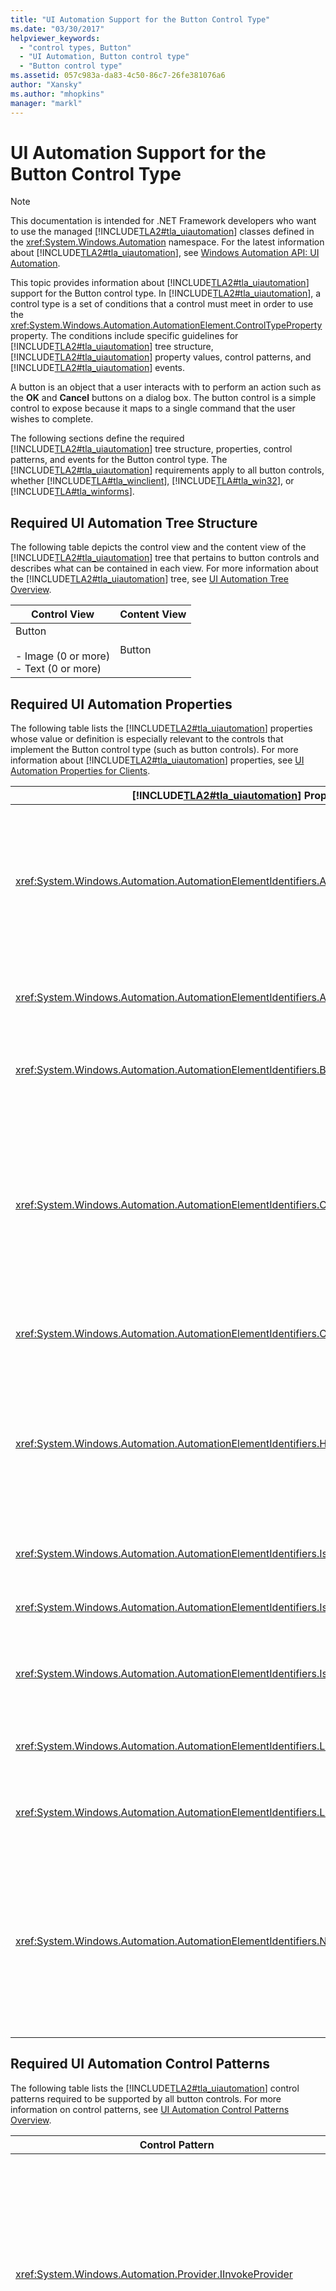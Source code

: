 ```yaml
---
title: "UI Automation Support for the Button Control Type"
ms.date: "03/30/2017"
helpviewer_keywords: 
  - "control types, Button"
  - "UI Automation, Button control type"
  - "Button control type"
ms.assetid: 057c983a-da83-4c50-86c7-26fe381076a6
author: "Xansky"
ms.author: "mhopkins"
manager: "markl"
---
```

# UI Automation Support for the Button Control Type
> [!NOTE]
>  This documentation is intended for .NET Framework developers who want to use the managed [!INCLUDE[TLA2#tla_uiautomation](../../../includes/tla2sharptla-uiautomation-md.md)] classes defined in the <xref:System.Windows.Automation> namespace. For the latest information about [!INCLUDE[TLA2#tla_uiautomation](../../../includes/tla2sharptla-uiautomation-md.md)], see [Windows Automation API: UI Automation](http://go.microsoft.com/fwlink/?LinkID=156746).  

 This topic provides information about [!INCLUDE[TLA2#tla_uiautomation](../../../includes/tla2sharptla-uiautomation-md.md)] support for the Button control type. In [!INCLUDE[TLA2#tla_uiautomation](../../../includes/tla2sharptla-uiautomation-md.md)], a control type is a set of conditions that a control must meet in order to use the <xref:System.Windows.Automation.AutomationElement.ControlTypeProperty> property. The conditions include specific guidelines for [!INCLUDE[TLA2#tla_uiautomation](../../../includes/tla2sharptla-uiautomation-md.md)] tree structure, [!INCLUDE[TLA2#tla_uiautomation](../../../includes/tla2sharptla-uiautomation-md.md)] property values, control patterns, and [!INCLUDE[TLA2#tla_uiautomation](../../../includes/tla2sharptla-uiautomation-md.md)] events.  

 A button is an object that a user interacts with to perform an action such as the **OK** and **Cancel** buttons on a dialog box. The button control is a simple control to expose because it maps to a single command that the user wishes to complete.  

 The following sections define the required [!INCLUDE[TLA2#tla_uiautomation](../../../includes/tla2sharptla-uiautomation-md.md)] tree structure, properties, control patterns, and events for the Button control type. The [!INCLUDE[TLA2#tla_uiautomation](../../../includes/tla2sharptla-uiautomation-md.md)] requirements apply to all button controls, whether [!INCLUDE[TLA#tla_winclient](../../../includes/tlasharptla-winclient-md.md)], [!INCLUDE[TLA#tla_win32](../../../includes/tlasharptla-win32-md.md)], or [!INCLUDE[TLA#tla_winforms](../../../includes/tlasharptla-winforms-md.md)].  

<a name="Required_UI_Automation_Tree_Structure"></a>   
## Required UI Automation Tree Structure  
 The following table depicts the control view and the content view of the [!INCLUDE[TLA2#tla_uiautomation](../../../includes/tla2sharptla-uiautomation-md.md)] tree that pertains to button controls and describes what can be contained in each view. For more information about the [!INCLUDE[TLA2#tla_uiautomation](../../../includes/tla2sharptla-uiautomation-md.md)] tree, see [UI Automation Tree Overview](../../../docs/framework/ui-automation/ui-automation-tree-overview.md).  


|Control View|Content View|  
|------------------|------------------|  
|Button<br /><br /> -   Image (0 or more)<br />-   Text (0 or more)|Button|  

<a name="Required_UI_Automation_Properties"></a>   
## Required UI Automation Properties  
 The following table lists the [!INCLUDE[TLA2#tla_uiautomation](../../../includes/tla2sharptla-uiautomation-md.md)] properties whose value or definition is especially relevant to the controls that implement the Button control type (such as button controls). For more information about [!INCLUDE[TLA2#tla_uiautomation](../../../includes/tla2sharptla-uiautomation-md.md)] properties, see [UI Automation Properties for Clients](../../../docs/framework/ui-automation/ui-automation-properties-for-clients.md).  


| [!INCLUDE[TLA2#tla_uiautomation](../../../includes/tla2sharptla-uiautomation-md.md)] Property |   Value    |                                                                                              Notes                                                                                               |
|-----------------------------------------------------------------------------------------------|------------|--------------------------------------------------------------------------------------------------------------------------------------------------------------------------------------------------|
|     <xref:System.Windows.Automation.AutomationElementIdentifiers.AcceleratorKeyProperty>      | See notes. |                        The Button control typically must support an accelerator key to enable an end user to perform the action it represents quickly from the keyboard.                         |
|      <xref:System.Windows.Automation.AutomationElementIdentifiers.AutomationIdProperty>       | See notes. |                                                       The value of this property needs to be unique across all controls in an application.                                                       |
|    <xref:System.Windows.Automation.AutomationElementIdentifiers.BoundingRectangleProperty>    | See notes. |                                                                     The outermost rectangle that contains the whole control.                                                                     |
|     <xref:System.Windows.Automation.AutomationElementIdentifiers.ClickablePointProperty>      | See notes. | Supported if there is a bounding rectangle. If not every point within the bounding rectangle is clickable, and you perform specialized hit testing, then override and provide a clickable point. |
|       <xref:System.Windows.Automation.AutomationElementIdentifiers.ControlTypeProperty>       |   Button   |                                                                          This value is the same for all UI frameworks.                                                                           |
|        <xref:System.Windows.Automation.AutomationElementIdentifiers.HelpTextProperty>         | See notes. |                   The Help Text can indicate what the end result of activating the button will be. This is typically the same type of information presented through a ToolTip.                   |
|    <xref:System.Windows.Automation.AutomationElementIdentifiers.IsContentElementProperty>     |    True    |                                                                            The Button control must always be content.                                                                            |
|    <xref:System.Windows.Automation.AutomationElementIdentifiers.IsControlElementProperty>     |    True    |                                                                           The Button control must always be a control.                                                                           |
|   <xref:System.Windows.Automation.AutomationElementIdentifiers.IsKeyboardFocusableProperty>   | See notes. |                                                            If the control can receive keyboard focus, it must support this property.                                                             |
|        <xref:System.Windows.Automation.AutomationElementIdentifiers.LabeledByProperty>        |   `Null`   |                                                                       Button controls are self-labeled by their contents.                                                                        |
|  <xref:System.Windows.Automation.AutomationElementIdentifiers.LocalizedControlTypeProperty>   |  "button"  |                                                                    Localized string corresponding to the Button control type.                                                                    |
|          <xref:System.Windows.Automation.AutomationElementIdentifiers.NameProperty>           | See notes. |        The name of the button control is the text that is used to label it. Whenever an image is used to label a button, alternate text must be supplied for the button's Name property.         |

<a name="Required_UI_Automation_Control_Patterns"></a>   
## Required UI Automation Control Patterns  
 The following table lists the [!INCLUDE[TLA2#tla_uiautomation](../../../includes/tla2sharptla-uiautomation-md.md)] control patterns required to be supported by all button controls. For more information on control patterns, see [UI Automation Control Patterns Overview](../../../docs/framework/ui-automation/ui-automation-control-patterns-overview.md).  


|Control Pattern|Support|Notes|  
|---------------------|-------------|-----------|  
|<xref:System.Windows.Automation.Provider.IInvokeProvider>|See notes.|All buttons should support the Invoke control pattern or the Toggle control pattern. Invoke is supported when the button performs a command at the request of the user. This command maps to a single operation such as Cut, Copy, Paste, or Delete.|  
|<xref:System.Windows.Automation.Provider.IToggleProvider>|See notes.|All buttons should support the Invoke control pattern or the Toggle control pattern. Toggle is supported if the button can be cycled through a series of up to three states. Typically this is seen as an on/off switch for specific features.|  
|<xref:System.Windows.Automation.Provider.IExpandCollapseProvider>|See notes.|When a button is hosted as a child of a split button, the child button can support the ExpandCollapse pattern instead of the Invoke or Toggle pattern. The ExpandCollapse pattern can be used for opening or closing a menu or other sub-structure associated with the button element.|  

<a name="Required_UI_Automation_Events"></a>   
## Required UI Automation Events  
 The following table lists the [!INCLUDE[TLA2#tla_uiautomation](../../../includes/tla2sharptla-uiautomation-md.md)] events required to be supported by all button controls. For more information on events, see [UI Automation Events Overview](../../../docs/framework/ui-automation/ui-automation-events-overview.md).  


|           [!INCLUDE[TLA2#tla_uiautomation](../../../includes/tla2sharptla-uiautomation-md.md)] Event            | Support  |                                      Notes                                      |
|-----------------------------------------------------------------------------------------------------------------|----------|---------------------------------------------------------------------------------|
|            <xref:System.Windows.Automation.AutomationElementIdentifiers.AutomationFocusChangedEvent>            | Required |                                      None                                       |
| <xref:System.Windows.Automation.AutomationElementIdentifiers.BoundingRectangleProperty> property-changed event. | Required |                                      None                                       |
|    <xref:System.Windows.Automation.AutomationElementIdentifiers.IsOffscreenProperty> property-changed event.    | Required |                                      None                                       |
|     <xref:System.Windows.Automation.AutomationElementIdentifiers.IsEnabledProperty> property-changed event.     | Required |                                      None                                       |
|       <xref:System.Windows.Automation.AutomationElementIdentifiers.NameProperty> property-changed event.        | Required |                                      None                                       |
|               <xref:System.Windows.Automation.AutomationElementIdentifiers.StructureChangedEvent>               | Required |                                      None                                       |
|                     <xref:System.Windows.Automation.InvokePatternIdentifiers.InvokedEvent>                      | Depends  | If the control supports the Invoke control pattern, it must support this event. |
|      <xref:System.Windows.Automation.TogglePatternIdentifiers.ToggleStateProperty> property-changed event.      | Depends  | If the control supports the Toggle control pattern, it must support this event. |

## See Also  
 <xref:System.Windows.Automation.ControlType.Button>  
 [UI Automation Control Types Overview](../../../docs/framework/ui-automation/ui-automation-control-types-overview.md)  
 [UI Automation Overview](../../../docs/framework/ui-automation/ui-automation-overview.md)
